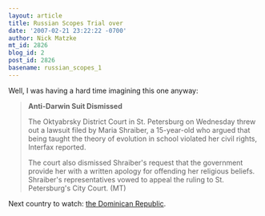 ```yaml
---
layout: article
title: Russian Scopes Trial over
date: '2007-02-21 23:22:22 -0700'
author: Nick Matzke
mt_id: 2826
blog_id: 2
post_id: 2826
basename: russian_scopes_1
---
```

Well, I was having a hard time imagining this one anyway:

> **Anti-Darwin Suit Dismissed**
> 
> The Oktyabrsky District Court in St. Petersburg on Wednesday threw out a lawsuit filed by Maria Shraiber, a 15-year-old who argued that being taught the theory of evolution in school violated her civil rights, Interfax reported.
> 
> The court also dismissed Shraiber's request that the government provide her with a written apology for offending her religious beliefs. Shraiber's representatives vowed to appeal the ruling to St. Petersburg's City Court. (MT)

Next country to watch: [the Dominican Republic](http://en.rian.ru/russia/20070221/61084667.html).
